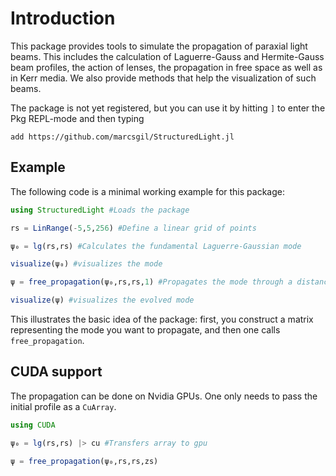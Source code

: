# Introduction

This package provides tools to simulate the propagation of paraxial light beams. This includes the calculation of Laguerre-Gauss and Hermite-Gauss beam profiles, the action of lenses, the propagation in free space as well as in Kerr media. We also provide methods that help the visualization of such beams.

The package is not yet registered, but you can use it by hitting `]` to enter the Pkg REPL-mode and then typing

```
add https://github.com/marcsgil/StructuredLight.jl
```
## Example

The following code is a minimal working example for this package:

```julia
using StructuredLight #Loads the package

rs = LinRange(-5,5,256) #Define a linear grid of points

ψ₀ = lg(rs,rs) #Calculates the fundamental Laguerre-Gaussian mode

visualize(ψ₀) #visualizes the mode

ψ = free_propagation(ψ₀,rs,rs,1) #Propagates the mode through a distance of z=1

visualize(ψ) #visualizes the evolved mode
```

This illustrates the basic idea of the package: first, you construct a matrix representing the mode you want to propagate, and then one calls `free_propagation`.

## CUDA support

The propagation can be done on Nvidia GPUs. One only needs to pass the initial profile as a `CuArray`.

```julia
using CUDA

ψ₀ = lg(rs,rs) |> cu #Transfers array to gpu

ψ = free_propagation(ψ₀,rs,rs,zs)
```

